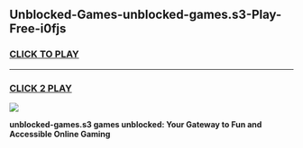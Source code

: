 
## Unblocked-Games-unblocked-games.s3-Play-Free-i0fjs
<h3>
<a href="https://premium76.site?title=unblocked-games.s3&ref=23A">CLICK TO PLAY</a></h3>
<hr>

<h3>
<a href="https://premium76.site?title=unblocked-games.s3&ref=23A">CLICK 2 PLAY</a>
  
</h3>

<a href="https://premium76.site?title=unblocked-games.s3&ref=23A"><img src="https://clearcache.store/games.png"></a>


**unblocked-games.s3 games unblocked: Your Gateway to Fun and Accessible Online Gaming**

